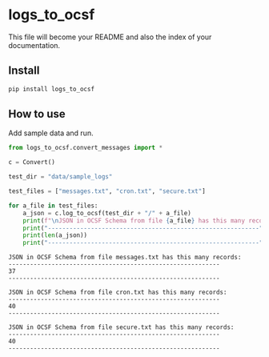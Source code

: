 logs_to_ocsf
================

<!-- WARNING: THIS FILE WAS AUTOGENERATED! DO NOT EDIT! -->

This file will become your README and also the index of your
documentation.

## Install

``` sh
pip install logs_to_ocsf
```

## How to use

Add sample data and run.

``` python
from logs_to_ocsf.convert_messages import *

c = Convert()

test_dir = "data/sample_logs"

test_files = ["messages.txt", "cron.txt", "secure.txt"]

for a_file in test_files:
    a_json = c.log_to_ocsf(test_dir + "/" + a_file)
    print(f"\nJSON in OCSF Schema from file {a_file} has this many records:")
    print("-----------------------------------------------------------")
    print(len(a_json))
    print("-----------------------------------------------------------")
```


    JSON in OCSF Schema from file messages.txt has this many records:
    -----------------------------------------------------------
    37
    -----------------------------------------------------------

    JSON in OCSF Schema from file cron.txt has this many records:
    -----------------------------------------------------------
    40
    -----------------------------------------------------------

    JSON in OCSF Schema from file secure.txt has this many records:
    -----------------------------------------------------------
    40
    -----------------------------------------------------------

